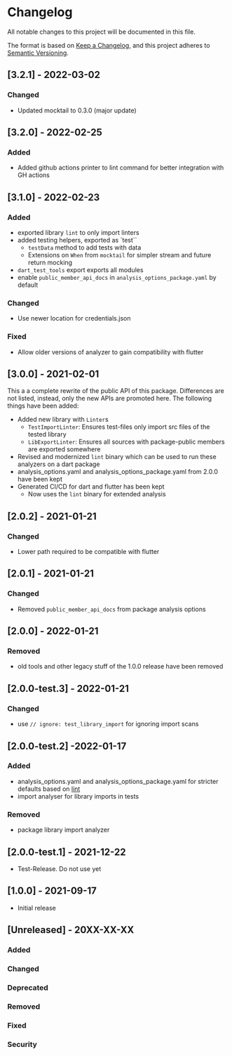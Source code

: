 # Changelog
All notable changes to this project will be documented in this file.

The format is based on [Keep a Changelog](https://keepachangelog.com/en/1.0.0/),
and this project adheres to [Semantic Versioning](https://semver.org/spec/v2.0.0.html).

## [3.2.1] - 2022-03-02
### Changed
- Updated mocktail to 0.3.0 (major update)

## [3.2.0] - 2022-02-25
### Added
- Added github actions printer to lint command for better integration with GH actions

## [3.1.0] - 2022-02-23
### Added
- exported library `lint` to only import linters
- added testing helpers, exported as `test``
  - `testData` method to add tests with data
  - Extensions on `When` from `mocktail` for simpler stream and future return mocking
- `dart_test_tools` export exports all modules
- enable `public_member_api_docs` in `analysis_options_package.yaml` by default
### Changed
- Use newer location for credentials.json
### Fixed
- Allow older versions of analyzer to gain compatibility with flutter

## [3.0.0] - 2021-02-01
This a a complete rewrite of the public API of this package. Differences are
not listed, instead, only the new APIs are promoted here. The following things
have been added:

- Added new library with `Linter`s
  - `TestImportLinter`: Ensures test-files only import src files of the tested library
  - `LibExportLinter`: Ensures all sources with package-public members are exported somewhere
- Revised and modernized `lint` binary which can be used to run these analyzers on a dart package
- analysis_options.yaml and analysis_options_package.yaml from 2.0.0 have been kept
- Generated CI/CD for dart and flutter has been kept
  - Now uses the `lint` binary for extended analysis

## [2.0.2] - 2021-01-21
### Changed
- Lower path required to be compatible with flutter

## [2.0.1] - 2021-01-21
### Changed
- Removed `public_member_api_docs` from package analysis options

## [2.0.0] - 2022-01-21
### Removed
- old tools and other legacy stuff of the 1.0.0 release have been removed

## [2.0.0-test.3] - 2022-01-21
### Changed
- use `// ignore: test_library_import` for ignoring import scans

## [2.0.0-test.2] -2022-01-17
### Added
- analysis_options.yaml and analysis_options_package.yaml for stricter defaults based on [lint](https://pub.dev/packages/lint)
- import analyser for library imports in tests
### Removed
- package library import analyzer

## [2.0.0-test.1] - 2021-12-22
- Test-Release. Do not use yet

## [1.0.0] - 2021-09-17
- Initial release

## [Unreleased] - 20XX-XX-XX
### Added
### Changed
### Deprecated
### Removed
### Fixed
### Security
